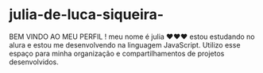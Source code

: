 # julia-de-luca-siqueira-
BEM VINDO AO MEU PERFIL !  meu nome é julia ❤❤❤ estou estudando no alura e estou me desenvolvendo na linguagem JavaScript. Utilizo esse espaço para minha organização e compartilhamentos de projetos desenvolvidos. 
